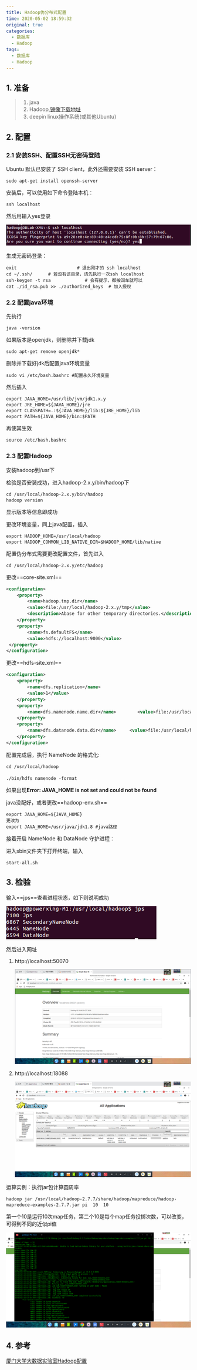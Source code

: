 ```yaml
---
title: Hadoop伪分布式配置
time: 2020-05-02 18:59:32
original: true
categories: 
  - 数据库
  - Hadoop
tags: 
  - 数据库
  - Hadoop
---
```






## 1. 准备

> 1. java
> 2. Hadoop,[镜像下载地址](http://mirror.bit.edu.cn/apache/hadoop/common/)
> 3. deepin linux操作系统(或其他Ubuntu)



## 2. 配置



### 2.1 安装SSH、配置SSH无密码登陆

Ubuntu 默认已安装了 SSH client，此外还需要安装 SSH server：

```shell
sudo apt-get install openssh-server
```

安装后，可以使用如下命令登陆本机：

```shell
ssh localhost
```

然后用输入yes登录

![](./Hadoop/ssh_login.png)

生成无密码登录：

```shell
exit                       # 退出刚才的 ssh localhost
cd ~/.ssh/      # 若没有该目录，请先执行一次ssh localhost
ssh-keygen -t rsa             # 会有提示，都按回车就可以
cat ./id_rsa.pub >> ./authorized_keys  # 加入授权
```



### 2.2 配置java环境

先执行

```shell
java -version
```

如果版本是openjdk，则删除并下载jdk

```shell
sudo apt-get remove openjdk*
```

删除并下载好jdk后配置java环境变量

```shell
sudo vi /etc/bash.bashrc #配置永久环境变量
```

然后插入

```shell
export JAVA_HOME=/usr/lib/jvm/jdk1.x.y
export JRE_HOME=${JAVA_HOME}/jre
export CLASSPATH=.:${JAVA_HOME}/lib:${JRE_HOME}/lib
export PATH=${JAVA_HOME}/bin:$PATH
```

再使其生效

```shell
source /etc/bash.bashrc
```



### 2.3 配置Hadoop

安装hadoop到/usr下

检验是否安装成功，进入hadoop-2.x.y/bin/hadoop下

```shell
cd /usr/local/hadoop-2.x.y/bin/hadoop
hadoop version
```

显示版本等信息即成功

更改环境变量，同上java配置，插入

```shell
export HADOOP_HOME=/usr/local/hadoop
export HADOOP_COMMON_LIB_NATIVE_DIR=$HADOOP_HOME/lib/native
```

配置伪分布式需要更改配置文件，首先进入

```shell
cd /usr/local/hadoop-2.x.y/etc/hadoop
```

更改==core-site.xml==

```xml
<configuration>
    <property>
        <name>hadoop.tmp.dir</name>
        <value>file:/usr/local/hadoop-2.x.y/tmp</value>
        <description>Abase for other temporary directories.</description>
    </property>
    <property>
        <name>fs.defaultFS</name>
        <value>hdfs://localhost:9000</value>
 </property>
</configuration>
```



更改==hdfs-site.xml==

```xml
<configuration>
    <property>
        <name>dfs.replication</name>
        <value>1</value>
    </property>
    <property>
        <name>dfs.namenode.name.dir</name>        <value>file:/usr/local/hadoop/tmp/dfs/name</value>
    </property>
    <property>
        <name>dfs.datanode.data.dir</name>     <value>file:/usr/local/hadoop/tmp/dfs/data</value>
    </property>
</configuration>
```



配置完成后，执行 NameNode 的格式化:

```shell
cd /usr/local/hadoop

./bin/hdfs namenode -format
```

如果出现**Error: JAVA_HOME is not set and could not be found**

java没配好，或者更改==hadoop-env.sh==

```shell
export JAVA_HOME=${JAVA_HOME}
更改为
export JAVA_HOME=/usr/java/jdk1.8 #java路径
```



接着开启 NameNode 和 DataNode 守护进程：

进入sbin文件夹下打开终端，输入

```shell
start-all.sh
```



## 3. 检验

输入==jps==查看进程状态，如下则说明成功

![](./Hadoop/jps_watch.png)



然后进入网址

1. http://localhost:50070

   ![](./Hadoop/50070.png)

2. http://localhost:18088

   ![](./Hadoop/18088.png)



运算实例：执行jar包计算圆周率

```shell
hadoop jar /usr/local/hadoop-2.7.7/share/hadoop/mapreduce/hadoop-mapreduce-examples-2.7.7.jar pi  10  10
```

第一个10是运行10次map任务，第二个10是每个map任务投掷次数，可以改变，可得到不同的近似pi值


![](./Hadoop/pi_result.png)




## 4. 参考

[厦门大学大数据实验室Hadoop配置](http://dblab.xmu.edu.cn/blog/install-hadoop/)

